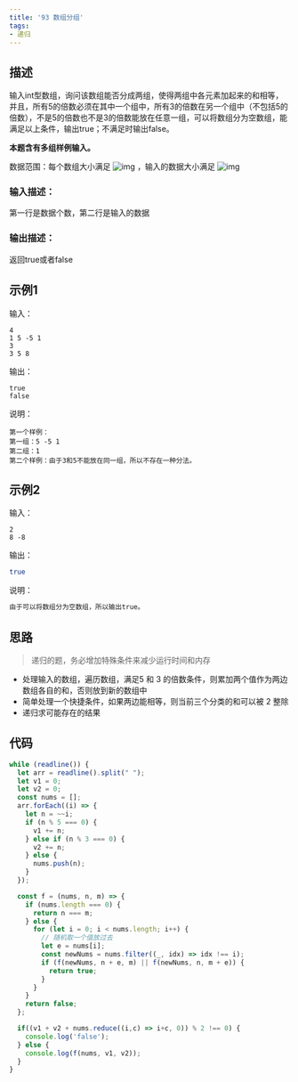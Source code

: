 ```yaml
---
title: '93 数组分组'
tags:
- 递归
---
```


## 描述

输入int型数组，询问该数组能否分成两组，使得两组中各元素加起来的和相等，并且，所有5的倍数必须在其中一个组中，所有3的倍数在另一个组中（不包括5的倍数），不是5的倍数也不是3的倍数能放在任意一组，可以将数组分为空数组，能满足以上条件，输出true；不满足时输出false。

**本题含有多组样例输入。**

数据范围：每个数组大小满足 ![img](https://www.nowcoder.com/equation?tex=1%20%5Cle%20n%20%5Cle%2050%20%5C) ，输入的数据大小满足 ![img](https://www.nowcoder.com/equation?tex=%7Cval%7C%20%5Cle%20500%20%5C)

### 输入描述：

第一行是数据个数，第二行是输入的数据

### 输出描述：

返回true或者false

## 示例1

输入：

```
4
1 5 -5 1
3
3 5 8
```



输出：

```
true
false
```



说明：

```
第一个样例：
第一组：5 -5 1
第二组：1 
第二个样例：由于3和5不能放在同一组，所以不存在一种分法。 
```

## 示例2

输入：

```
2
8 -8
```



输出：

```bash
true
```



说明：

```bash
由于可以将数组分为空数组，所以输出true。
```

## 思路

> 递归的题，务必增加特殊条件来减少运行时间和内存

- 处理输入的数组，遍历数组，满足5 和 3 的倍数条件，则累加两个值作为两边数组各自的和，否则放到新的数组中
- 简单处理一个快捷条件，如果两边能相等，则当前三个分类的和可以被 2 整除
- 递归求可能存在的结果

## 代码

```js
while (readline()) {
  let arr = readline().split(" ");
  let v1 = 0;
  let v2 = 0;
  const nums = [];
  arr.forEach((i) => {
    let n = ~~i;
    if (n % 5 === 0) {
      v1 += n;
    } else if (n % 3 === 0) {
      v2 += n;
    } else {
      nums.push(n);
    }
  });

  const f = (nums, n, m) => {
    if (nums.length === 0) {
      return n === m;
    } else {
      for (let i = 0; i < nums.length; i++) {
        // 随机取一个值放过去
        let e = nums[i];
        const newNums = nums.filter((_, idx) => idx !== i);
        if (f(newNums, n + e, m) || f(newNums, n, m + e)) {
          return true;
        }
      }
    }
    return false;
  };

  if((v1 + v2 + nums.reduce((i,c) => i+c, 0)) % 2 !== 0) {
    console.log('false');
  } else {
    console.log(f(nums, v1, v2));
  }
}

```

